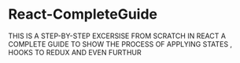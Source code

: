 # React-CompleteGuide
THIS IS A STEP-BY-STEP EXCERSISE FROM SCRATCH IN REACT
A COMPLETE GUIDE TO SHOW THE PROCESS OF APPLYING STATES , HOOKS TO REDUX AND EVEN FURTHUR
